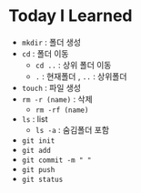# Today I Learned

- `mkdir` : 폴더 생성
- `cd` : 폴더 이동
  - `cd ..` : 상위 폴더 이동
  - `.` : 현재폴더 , `..` : 상위폴더
- `touch` : 파일 생성
- `rm -r (name)` : 삭제
  - `rm -rf (name)`
- `ls` : list
  - `ls -a` : 숨김폴더 포함
- `git init`
- `git add`
- `git commit -m " "`
- `git push`
- `git status`